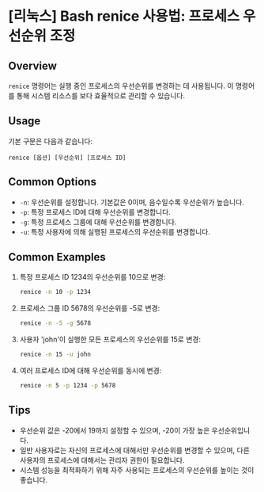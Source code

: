 # [리눅스] Bash renice 사용법: 프로세스 우선순위 조정

## Overview
`renice` 명령어는 실행 중인 프로세스의 우선순위를 변경하는 데 사용됩니다. 이 명령어를 통해 시스템 리소스를 보다 효율적으로 관리할 수 있습니다.

## Usage
기본 구문은 다음과 같습니다:
```
renice [옵션] [우선순위] [프로세스 ID]
```

## Common Options
- `-n`: 우선순위를 설정합니다. 기본값은 0이며, 음수일수록 우선순위가 높습니다.
- `-p`: 특정 프로세스 ID에 대해 우선순위를 변경합니다.
- `-g`: 특정 프로세스 그룹에 대해 우선순위를 변경합니다.
- `-u`: 특정 사용자에 의해 실행된 프로세스의 우선순위를 변경합니다.

## Common Examples
1. 특정 프로세스 ID 1234의 우선순위를 10으로 변경:
   ```bash
   renice -n 10 -p 1234
   ```

2. 프로세스 그룹 ID 5678의 우선순위를 -5로 변경:
   ```bash
   renice -n -5 -g 5678
   ```

3. 사용자 'john'이 실행한 모든 프로세스의 우선순위를 15로 변경:
   ```bash
   renice -n 15 -u john
   ```

4. 여러 프로세스 ID에 대해 우선순위를 동시에 변경:
   ```bash
   renice -n 5 -p 1234 -p 5678
   ```

## Tips
- 우선순위 값은 -20에서 19까지 설정할 수 있으며, -20이 가장 높은 우선순위입니다.
- 일반 사용자로는 자신의 프로세스에 대해서만 우선순위를 변경할 수 있으며, 다른 사용자의 프로세스에 대해서는 관리자 권한이 필요합니다.
- 시스템 성능을 최적화하기 위해 자주 사용되는 프로세스의 우선순위를 높이는 것이 좋습니다.